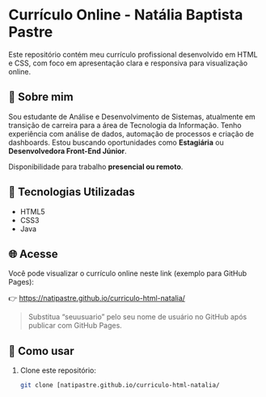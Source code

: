 # Currículo Online - Natália Baptista Pastre

Este repositório contém meu currículo profissional desenvolvido em HTML e CSS, com foco em apresentação clara e responsiva para visualização online.

## 💼 Sobre mim

Sou estudante de Análise e Desenvolvimento de Sistemas, atualmente em transição de carreira para a área de Tecnologia da Informação.
Tenho experiência com análise de dados, automação de processos e criação de dashboards. Estou buscando oportunidades como **Estagiária** ou **Desenvolvedora Front-End Júnior**.

Disponibilidade para trabalho **presencial ou remoto**.

## 🚀 Tecnologias Utilizadas

- HTML5
- CSS3
- Java

## 🌐 Acesse

Você pode visualizar o currículo online neste link (exemplo para GitHub Pages):

👉 https://natipastre.github.io/curriculo-html-natalia/

> Substitua “seuusuario” pelo seu nome de usuário no GitHub após publicar com GitHub Pages.

## 📁 Como usar

1. Clone este repositório:
   ```bash
   git clone [natipastre.github.io/curriculo-html-natalia/
